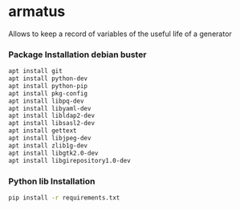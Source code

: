 # armatus
Allows to keep a record of variables of the useful life of a generator


### Package Installation debian buster
```bash
apt install git
apt install python-dev
apt install python-pip
apt install pkg-config
apt install libpq-dev
apt install libyaml-dev
apt install libldap2-dev
apt install libsasl2-dev
apt install gettext
apt install libjpeg-dev
apt install zlib1g-dev
apt install libgtk2.0-dev
apt install libgirepository1.0-dev
```

### Python lib Installation
```bash
pip install -r requirements.txt
```
